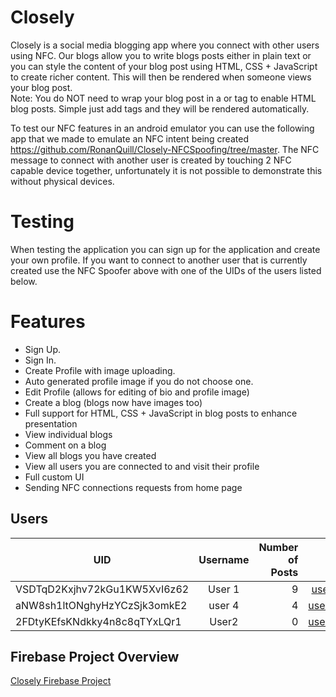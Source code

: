 # Closely
Closely is a social media blogging app where you connect with other users using NFC. Our blogs allow you to write blogs posts either in  plain text or you can style the content of your blog post using HTML, CSS + JavaScript to create richer content. This will then be rendered when someone views your blog post.  
Note: You do NOT need to wrap your blog post in a <HTML> or <BODY> tag to enable HTML blog posts. Simple just add tags and they will be rendered automatically.

To test our NFC features in an android emulator you can use the following app that we made to emulate an NFC intent being created https://github.com/RonanQuill/Closely-NFCSpoofing/tree/master.
The NFC message to connect with another user is created by touching 2 NFC capable device together, unfortunately it is not possible to demonstrate this without physical devices.

# Testing

When testing the application you can sign up for the application and create your own profile. If you want to connect to another user that is currently created use the NFC Spoofer above with one of the UIDs of the users listed below.

# Features
- Sign Up.
- Sign In.
- Create Profile with image uploading.
- Auto generated profile image if you do not choose one.
- Edit Profile (allows for editing of bio and profile image)
- Create a blog (blogs now have images too)
- Full support for HTML, CSS + JavaScript in blog posts to enhance presentation
- View individual blogs
- Comment on a blog
- View all blogs you have created
- View all users you are connected to and visit their profile
- Full custom UI
- Sending NFC connections requests from home page

## Users
| UID        | Username           | Number of Posts  | Email| password
| ------------- |:-------------:| -----:|:--------: | :--------: |
| VSDTqD2Kxjhv72kGu1KW5XvI6z62      | User 1 | 9| user@email.com | password |
| aNW8sh1ltONghyHzYCzSjk3omkE2      | user 4     |   4 |user4@email.com|  password |
| 2FDtyKEfsKNdkky4n8c8qTYxLQr1| User2      |    0 |user1@email.com| password |


## Firebase Project Overview
[Closely Firebase Project](https://www.youtube.com/watch?v=BnTW6fZz-1E)
